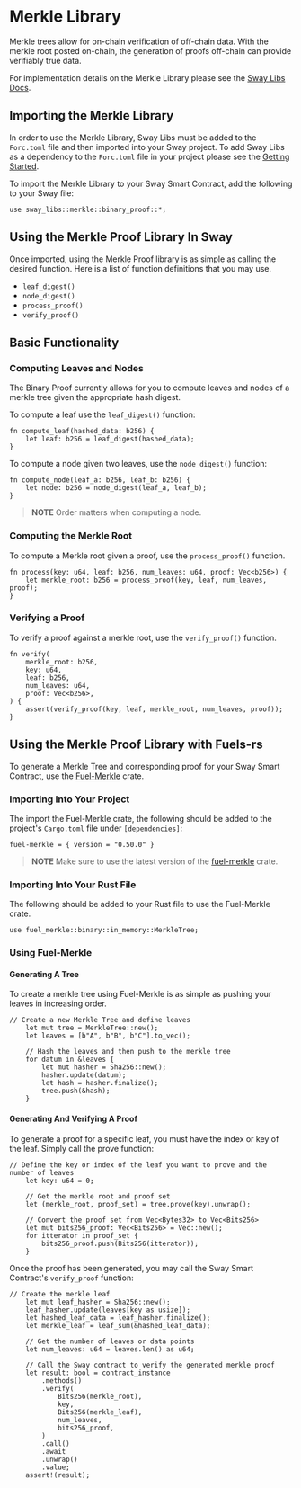# Merkle Library

Merkle trees allow for on-chain verification of off-chain data. With the merkle root posted on-chain, the generation of proofs off-chain can provide verifiably true data.

For implementation details on the Merkle Library please see the [Sway Libs Docs](https://fuellabs.github.io/sway-libs/master/sway_libs/merkle/index.html).

## Importing the Merkle Library

In order to use the Merkle Library, Sway Libs must be added to the `Forc.toml` file and then imported into your Sway project. To add Sway Libs as a dependency to the `Forc.toml` file in your project please see the [Getting Started](../getting_started/index.md).

To import the Merkle Library to your Sway Smart Contract, add the following to your Sway file:

```sway
use sway_libs::merkle::binary_proof::*;
```

## Using the Merkle Proof Library In Sway

Once imported, using the Merkle Proof library is as simple as calling the desired function. Here is a list of function definitions that you may use.

- `leaf_digest()`
- `node_digest()`
- `process_proof()`
- `verify_proof()`

## Basic Functionality

### Computing Leaves and Nodes

The Binary Proof currently allows for you to compute leaves and nodes of a merkle tree given the appropriate hash digest.

To compute a leaf use the `leaf_digest()` function:

```sway
fn compute_leaf(hashed_data: b256) {
    let leaf: b256 = leaf_digest(hashed_data);
}
```

To compute a node given two leaves, use the `node_digest()` function:

```sway
fn compute_node(leaf_a: b256, leaf_b: b256) {
    let node: b256 = node_digest(leaf_a, leaf_b);
}
```

> **NOTE** Order matters when computing a node.

### Computing the Merkle Root

To compute a Merkle root given a proof, use the `process_proof()` function.

```sway
fn process(key: u64, leaf: b256, num_leaves: u64, proof: Vec<b256>) {
    let merkle_root: b256 = process_proof(key, leaf, num_leaves, proof);
}
```

### Verifying a Proof

To verify a proof against a merkle root, use the `verify_proof()` function.

```sway
fn verify(
    merkle_root: b256,
    key: u64,
    leaf: b256,
    num_leaves: u64,
    proof: Vec<b256>,
) {
    assert(verify_proof(key, leaf, merkle_root, num_leaves, proof));
}
```

## Using the Merkle Proof Library with Fuels-rs

To generate a Merkle Tree and corresponding proof for your Sway Smart Contract, use the [Fuel-Merkle](https://github.com/FuelLabs/fuel-vm/tree/master/fuel-merkle) crate.

### Importing Into Your Project

The import the Fuel-Merkle crate, the following should be added to the project's `Cargo.toml` file under `[dependencies]`:

```sway
fuel-merkle = { version = "0.50.0" }
```

> **NOTE** Make sure to use the latest version of the [fuel-merkle](https://crates.io/crates/fuel-merkle) crate.

### Importing Into Your Rust File

The following should be added to your Rust file to use the Fuel-Merkle crate.

```sway
use fuel_merkle::binary::in_memory::MerkleTree;
```

### Using Fuel-Merkle

#### Generating A Tree

To create a merkle tree using Fuel-Merkle is as simple as pushing your leaves in increasing order.

```sway
// Create a new Merkle Tree and define leaves
    let mut tree = MerkleTree::new();
    let leaves = [b"A", b"B", b"C"].to_vec();

    // Hash the leaves and then push to the merkle tree
    for datum in &leaves {
        let mut hasher = Sha256::new();
        hasher.update(datum);
        let hash = hasher.finalize();
        tree.push(&hash);
    }
```

#### Generating And Verifying A Proof

To generate a proof for a specific leaf, you must have the index or key of the leaf. Simply call the prove function:

```sway
// Define the key or index of the leaf you want to prove and the number of leaves
    let key: u64 = 0;

    // Get the merkle root and proof set
    let (merkle_root, proof_set) = tree.prove(key).unwrap();

    // Convert the proof set from Vec<Bytes32> to Vec<Bits256>
    let mut bits256_proof: Vec<Bits256> = Vec::new();
    for itterator in proof_set {
        bits256_proof.push(Bits256(itterator));
    }
```

Once the proof has been generated, you may call the Sway Smart Contract's `verify_proof` function:

```sway
// Create the merkle leaf
    let mut leaf_hasher = Sha256::new();
    leaf_hasher.update(leaves[key as usize]);
    let hashed_leaf_data = leaf_hasher.finalize();
    let merkle_leaf = leaf_sum(&hashed_leaf_data);

    // Get the number of leaves or data points
    let num_leaves: u64 = leaves.len() as u64;

    // Call the Sway contract to verify the generated merkle proof
    let result: bool = contract_instance
        .methods()
        .verify(
            Bits256(merkle_root),
            key,
            Bits256(merkle_leaf),
            num_leaves,
            bits256_proof,
        )
        .call()
        .await
        .unwrap()
        .value;
    assert!(result);
```
